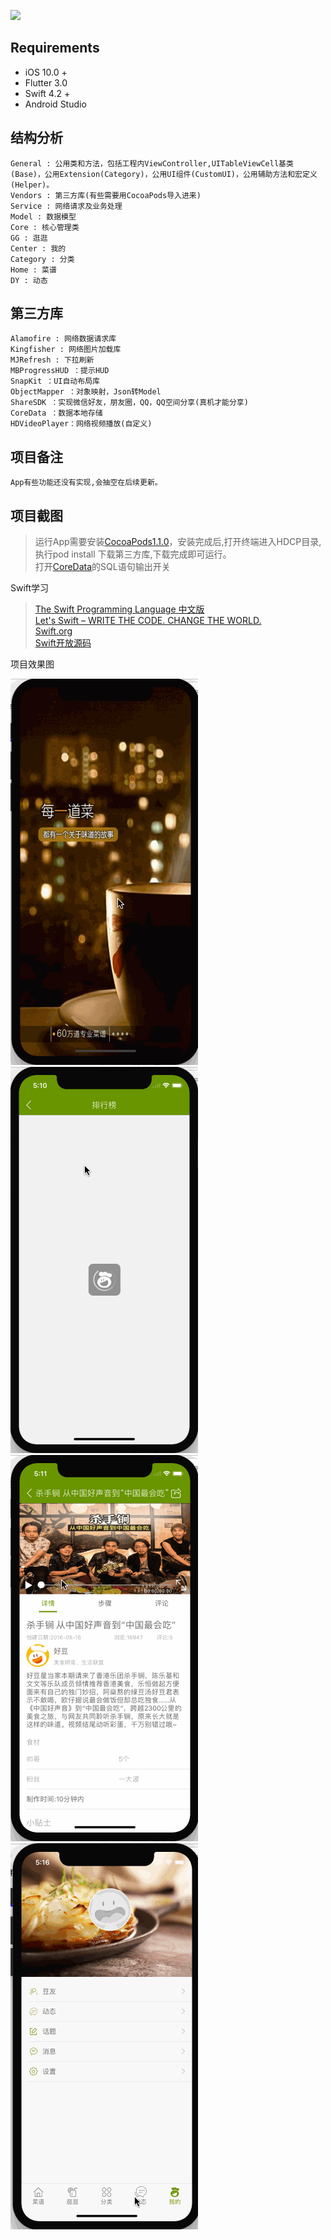 ![](https://gimg2.baidu.com/image_search/src=http%3A%2F%2Fimg-blog.csdnimg.cn%2Fimg_convert%2Fa092a42776106d7e76e867d590b971f0.png&refer=http%3A%2F%2Fimg-blog.csdnimg.cn&app=2002&size=f9999,10000&q=a80&n=0&g=0n&fmt=auto?sec=1669437898&t=476334880378b5c7a3292c0b441623c8)<br/>

 
## Requirements

- iOS 10.0 + 
- Flutter 3.0
- Swift 4.2 +
- Android Studio 

## 结构分析

    General : 公用类和方法，包括工程内ViewController,UITableViewCell基类(Base)，公用Extension(Category)，公用UI组件(CustomUI)，公用辅助方法和宏定义(Helper)。
    Vendors : 第三方库(有些需要用CocoaPods导入进来)
    Service : 网络请求及业务处理
    Model : 数据模型
    Core : 核心管理类
    GG : 逛逛
    Center : 我的
    Category : 分类
    Home : 菜谱
    DY : 动态

## 第三方库

    Alamofire : 网络数据请求库
    Kingfisher : 网络图片加载库
    MJRefresh : 下拉刷新
    MBProgressHUD ：提示HUD
    SnapKit ：UI自动布局库
    ObjectMapper ：对象映射，Json转Model
    ShareSDK ：实现微信好友，朋友圈，QQ，QQ空间分享(真机才能分享)
    CoreData ：数据本地存储
    HDVideoPlayer：网络视频播放(自定义)

## 项目备注

    App有些功能还没有实现,会抽空在后续更新。

## 项目截图

  > 运行App需要安装[CocoaPods1.1.0](http://www.cnblogs.com/wayne23/p/3912882.html)，安装完成后,打开终端进入HDCP目录,执行pod install 下载第三方库,下载完成即可运行。<br/> 
  > 打开[CoreData](http://blog.csdn.net/likendsl/article/details/16160677)的SQL语句输出开关<br/> 

Swift学习

  > [The Swift Programming Language 中文版](http://wiki.jikexueyuan.com/project/swift/)<br/> 
  > [Let's Swift – WRITE THE CODE. CHANGE THE WORLD.](http://letsswift.com/)<br/> 
  > [Swift.org](https://swift.org/)<br/> 
  > [Swift开放源码](https://github.com/apple/swift)<br/> 

项目效果图 

   ![](https://github.com/AlbertXYZ/HDCP/raw/master/Images/gif001.gif) ![](https://github.com/AlbertXYZ/HDCP/raw/master/Images/gif002.gif)  ![](https://github.com/AlbertXYZ/HDCP/raw/master/Images/gif003.gif)   ![](https://github.com/AlbertXYZ/HDCP/raw/master/Images/gif004.gif) 

